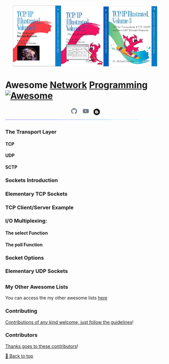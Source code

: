 <p align="center"><a href="https://en.wikipedia.org/wiki/UNIX_Network_Programming">
  <img width="30%" src="https://github.com/cybersecurity-dev/cybersecurity-dev/blob/main/assets/tcp-ip-book1.jpg" /><img width="30%" src="https://github.com/cybersecurity-dev/cybersecurity-dev/blob/main/assets/tcp-ip-book2.jpg" /><img width="30.35%" src="https://github.com/cybersecurity-dev/cybersecurity-dev/blob/main/assets/tcp-ip-book3.jpg" />
</a></p>

# Awesome [Network](https://en.wikipedia.org/wiki/Computer_network_programming) [Programming](https://www.cisco.com/site/us/en/learn/topics/networking/what-is-network-programming.html) [![Awesome](https://awesome.re/badge.svg)](https://awesome.re) 

<p align="center">
    <a href="https://github.com/cybersecurity-dev/"><img height="25" src="https://github.com/cybersecurity-dev/cybersecurity-dev/blob/main/assets/github.svg" alt="GitHub"></a>
    &nbsp;
    <a href="https://www.youtube.com/@CyberThreatDefence"><img height="25" src="https://github.com/cybersecurity-dev/cybersecurity-dev/blob/main/assets/youtube.svg" alt="YouTube"></a>
    &nbsp;
    <a href="https://cyberthreatdefence.com/my_awesome_lists"><img height="20" src="https://github.com/cybersecurity-dev/cybersecurity-dev/blob/main/assets/blog.svg" alt="My Awesome Lists"></a>
    <img src="https://github.com/cybersecurity-dev/cybersecurity-dev/blob/main/assets/bar.gif">
</p>


### The Transport Layer

#### TCP

#### UDP

#### SCTP

### Sockets Introduction

### Elementary TCP Sockets

### TCP Client/Server Example

### I/O Multiplexing: 

#### The select Function

#### The poll Function

### Socket Options

### Elementary UDP Sockets

##
### My Other Awesome Lists
You can access the my other awesome lists [here](https://cyberthreatdefence.com/my_awesome_lists)

### Contributing

[Contributions of any kind welcome, just follow the guidelines](contributing.md)!

### Contributors

[Thanks goes to these contributors](https://github.com/cybersecurity-dev/awesome-network-programming/graphs/contributors)!

[🔼 Back to top](#awesome-network-programming-)
